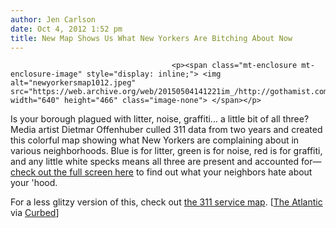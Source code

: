 ```yaml
---
author: Jen Carlson
date: Oct 4, 2012 1:52 pm
title: New Map Shows Us What New Yorkers Are Bitching About Now
---
```


	
										<p><span class="mt-enclosure mt-enclosure-image" style="display: inline;"> <img alt="newyorkersmap1012.jpeg" src="https://web.archive.org/web/20150504141221im_/http://gothamist.com/attachments/arts_jen/newyorkersmap1012.jpeg" width="640" height="466" class="image-none"> </span></p>

<p>Is your borough plagued with litter, noise, graffiti... a little bit of all three? Media artist Dietmar Offenhuber culled 311 data from two years and created this colorful map showing what New Yorkers are complaining about in various neighborhoods. Blue is for litter, green is for noise, red is for graffiti, and any little white specks means all three are present and accounted for&#x2014;<a href="https://web.archive.org/web/20150504141221/http://www.visualizing.org/full-screen/42756">check out the full screen here</a> to find out what your neighbors hate about your &apos;hood.</p>

<p>For a less glitzy version of this, check out <a href="https://web.archive.org/web/20150504141221/http://gothamist.com/2011/02/16/new_311_service_map_shows_us_how_mu.php">the 311 service map</a>. [<a href="https://web.archive.org/web/20150504141221/http://www.theatlanticcities.com/design/2012/10/map-day-new-yorks-geography-complaining/3474/">The Atlantic</a> via <a href="https://web.archive.org/web/20150504141221/http://ny.curbed.com/archives/2012/10/03/a_colorful_kaleidoscope_of_new_yorkers_complaints.php">Curbed</a>]</p>					
										
									
				